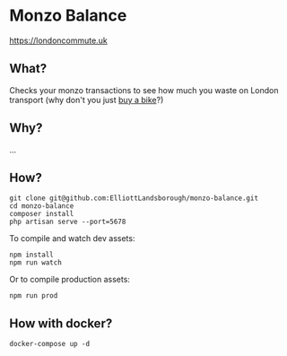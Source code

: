 # Monzo Balance

https://londoncommute.uk

## What?

Checks your monzo transactions to see how much you waste on London transport (why don't you just [buy a bike](https://amzn.to/2RK1qCz)?)

## Why?

...

## How?
```
git clone git@github.com:ElliottLandsborough/monzo-balance.git
cd monzo-balance
composer install
php artisan serve --port=5678
```
To compile and watch dev assets:
```
npm install
npm run watch
```
Or to compile production assets:
```
npm run prod
```

## How with docker?
```
docker-compose up -d
```
